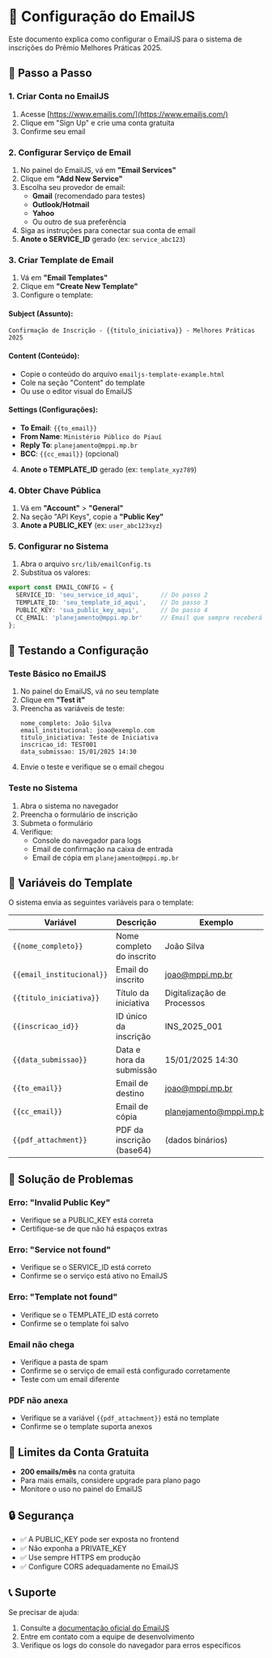 # 📧 Configuração do EmailJS

Este documento explica como configurar o EmailJS para o sistema de inscrições do Prêmio Melhores Práticas 2025.

## 🚀 Passo a Passo

### 1. Criar Conta no EmailJS

1. Acesse [https://www.emailjs.com/](https://www.emailjs.com/)
2. Clique em "Sign Up" e crie uma conta gratuita
3. Confirme seu email

### 2. Configurar Serviço de Email

1. No painel do EmailJS, vá em **"Email Services"**
2. Clique em **"Add New Service"**
3. Escolha seu provedor de email:
   - **Gmail** (recomendado para testes)
   - **Outlook/Hotmail**
   - **Yahoo**
   - Ou outro de sua preferência
4. Siga as instruções para conectar sua conta de email
5. **Anote o SERVICE_ID** gerado (ex: `service_abc123`)

### 3. Criar Template de Email

1. Vá em **"Email Templates"**
2. Clique em **"Create New Template"**
3. Configure o template:

#### Subject (Assunto):
```
Confirmação de Inscrição - {{titulo_iniciativa}} - Melhores Práticas 2025
```

#### Content (Conteúdo):
- Copie o conteúdo do arquivo `emailjs-template-example.html`
- Cole na seção "Content" do template
- Ou use o editor visual do EmailJS

#### Settings (Configurações):
- **To Email**: `{{to_email}}`
- **From Name**: `Ministério Público do Piauí`
- **Reply To**: `planejamento@mppi.mp.br`
- **BCC**: `{{cc_email}}` (opcional)

4. **Anote o TEMPLATE_ID** gerado (ex: `template_xyz789`)

### 4. Obter Chave Pública

1. Vá em **"Account"** > **"General"**
2. Na seção "API Keys", copie a **"Public Key"**
3. **Anote a PUBLIC_KEY** (ex: `user_abc123xyz`)

### 5. Configurar no Sistema

1. Abra o arquivo `src/lib/emailConfig.ts`
2. Substitua os valores:

```typescript
export const EMAIL_CONFIG = {
  SERVICE_ID: 'seu_service_id_aqui',      // Do passo 2
  TEMPLATE_ID: 'seu_template_id_aqui',    // Do passo 3  
  PUBLIC_KEY: 'sua_public_key_aqui',      // Do passo 4
  CC_EMAIL: 'planejamento@mppi.mp.br'     // Email que sempre receberá cópia
};
```

## 🧪 Testando a Configuração

### Teste Básico no EmailJS

1. No painel do EmailJS, vá no seu template
2. Clique em **"Test it"**
3. Preencha as variáveis de teste:
   ```
   nome_completo: João Silva
   email_institucional: joao@exemplo.com
   titulo_iniciativa: Teste de Iniciativa
   inscricao_id: TEST001
   data_submissao: 15/01/2025 14:30
   ```
4. Envie o teste e verifique se o email chegou

### Teste no Sistema

1. Abra o sistema no navegador
2. Preencha o formulário de inscrição
3. Submeta o formulário
4. Verifique:
   - Console do navegador para logs
   - Email de confirmação na caixa de entrada
   - Email de cópia em `planejamento@mppi.mp.br`

## 🔧 Variáveis do Template

O sistema envia as seguintes variáveis para o template:

| Variável | Descrição | Exemplo |
|----------|-----------|---------|
| `{{nome_completo}}` | Nome completo do inscrito | João Silva |
| `{{email_institucional}}` | Email do inscrito | joao@mppi.mp.br |
| `{{titulo_iniciativa}}` | Título da iniciativa | Digitalização de Processos |
| `{{inscricao_id}}` | ID único da inscrição | INS_2025_001 |
| `{{data_submissao}}` | Data e hora da submissão | 15/01/2025 14:30 |
| `{{to_email}}` | Email de destino | joao@mppi.mp.br |
| `{{cc_email}}` | Email de cópia | planejamento@mppi.mp.br |
| `{{pdf_attachment}}` | PDF da inscrição (base64) | (dados binários) |

## 🚨 Solução de Problemas

### Erro: "Invalid Public Key"
- Verifique se a PUBLIC_KEY está correta
- Certifique-se de que não há espaços extras

### Erro: "Service not found"
- Verifique se o SERVICE_ID está correto
- Confirme se o serviço está ativo no EmailJS

### Erro: "Template not found"
- Verifique se o TEMPLATE_ID está correto
- Confirme se o template foi salvo

### Email não chega
- Verifique a pasta de spam
- Confirme se o serviço de email está configurado corretamente
- Teste com um email diferente

### PDF não anexa
- Verifique se a variável `{{pdf_attachment}}` está no template
- Confirme se o template suporta anexos

## 📝 Limites da Conta Gratuita

- **200 emails/mês** na conta gratuita
- Para mais emails, considere upgrade para plano pago
- Monitore o uso no painel do EmailJS

## 🔒 Segurança

- ✅ A PUBLIC_KEY pode ser exposta no frontend
- ✅ Não exponha a PRIVATE_KEY
- ✅ Use sempre HTTPS em produção
- ✅ Configure CORS adequadamente no EmailJS

## 📞 Suporte

Se precisar de ajuda:
1. Consulte a [documentação oficial do EmailJS](https://www.emailjs.com/docs/)
2. Entre em contato com a equipe de desenvolvimento
3. Verifique os logs do console do navegador para erros específicos